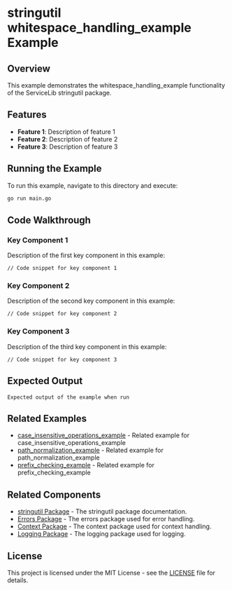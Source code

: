 # stringutil whitespace_handling_example Example

## Overview

This example demonstrates the whitespace_handling_example functionality of the ServiceLib stringutil package.

## Features

- **Feature 1**: Description of feature 1
- **Feature 2**: Description of feature 2
- **Feature 3**: Description of feature 3

## Running the Example

To run this example, navigate to this directory and execute:

```bash
go run main.go
```

## Code Walkthrough

### Key Component 1

Description of the first key component in this example:

```
// Code snippet for key component 1
```

### Key Component 2

Description of the second key component in this example:

```
// Code snippet for key component 2
```

### Key Component 3

Description of the third key component in this example:

```
// Code snippet for key component 3
```

## Expected Output

```
Expected output of the example when run
```

## Related Examples


- [case_insensitive_operations_example](../case_insensitive_operations_example/README.md) - Related example for case_insensitive_operations_example
- [path_normalization_example](../path_normalization_example/README.md) - Related example for path_normalization_example
- [prefix_checking_example](../prefix_checking_example/README.md) - Related example for prefix_checking_example

## Related Components

- [stringutil Package](../../../stringutil/README.md) - The stringutil package documentation.
- [Errors Package](../../../errors/README.md) - The errors package used for error handling.
- [Context Package](../../../context/README.md) - The context package used for context handling.
- [Logging Package](../../../logging/README.md) - The logging package used for logging.

## License

This project is licensed under the MIT License - see the [LICENSE](../../../LICENSE) file for details.
